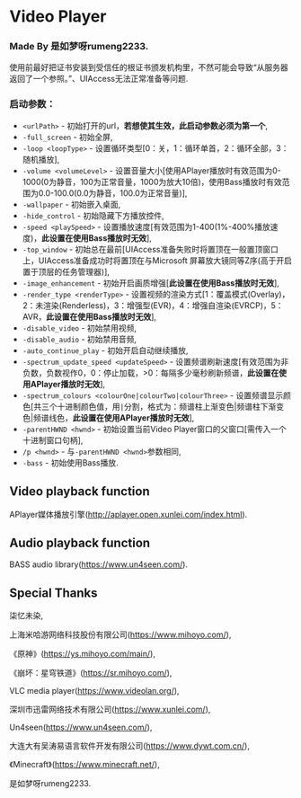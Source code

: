 # Video Player

### Made By 是如梦呀rumeng2233.

使用前最好把证书安装到受信任的根证书颁发机构里，不然可能会导致“从服务器返回了一个参照。”、UIAccess无法正常准备等问题.

### 启动参数：

- `<urlPath>` - 初始打开的url，**若想使其生效，此启动参数必须为第一个**,
- `-full_screen` - 初始全屏,
- `-loop <loopType>` - 设置循环类型[0：关，1：循环单首，2：循环全部，3：随机播放],
- `-volume <volumeLevel>` - 设置音量大小[使用APlayer播放时有效范围为0-1000(0为静音，100为正常音量，1000为放大10倍)，使用Bass播放时有效范围为0.0-100.0(0.0为静音，100.0为正常音量)],
- `-wallpaper` - 初始嵌入桌面,
- `-hide_control` - 初始隐藏下方播放控件,
- `-speed <playSpeed>` - 设置播放速度[有效范围为1-400(1%-400%播放速度)，**此设置在使用Bass播放时无效**],
- `-top_window` - 初始总在最前[UIAccess准备失败时将置顶在一般置顶窗口上，UIAccess准备成功时将置顶在与Microsoft 屏幕放大镜同等Z序(高于开启置于顶层的任务管理器)],
- `-image_enhancement` - 初始开启画质增强[**此设置在使用Bass播放时无效**],
- `-render_type <renderType>` - 设置视频的渲染方式[1：覆盖模式(Overlay)，2：未渲染(Renderless)，3：增强型(EVR)，4：增强自渲染(EVRCP)，5：AVR，**此设置在使用Bass播放时无效**],
- `-disable_video` - 初始禁用视频,
- `-disable_audio` - 初始禁用音频,
- `-auto_continue_play` - 初始开启自动继续播放,
- `-spectrum_update_speed <updateSpeed>` - 设置频谱刷新速度[有效范围为非负数，负数视作0，0：停止加载，>0：每隔多少毫秒刷新频谱，**此设置在使用APlayer播放时无效**],
- `-spectrum_colours <colourOne|colourTwo|colourThree>` - 设置频谱显示颜色[共三个十进制颜色值，用`|`分割，格式为：频谱柱上渐变色|频谱柱下渐变色|频谱线色，**此设置在使用APlayer播放时无效**],
- `-parentHWND <hwnd>` - 初始设置当前Video Player窗口的父窗口[需传入一个十进制窗口句柄],
- `/p <hwnd>` - 与`-parentHWND <hwnd>`参数相同,
- `-bass` - 初始使用Bass播放.

## Video playback function

APlayer媒体播放引擎(http://aplayer.open.xunlei.com/index.html).

## Audio playback function

BASS audio library(https://www.un4seen.com/).

## Special Thanks

柒忆未染,

上海米哈游网络科技股份有限公司(https://www.mihoyo.com/),

《原神》(https://ys.mihoyo.com/main/),

《崩坏：星穹铁道》(https://sr.mihoyo.com/),

VLC media player(https://www.videolan.org/),

深圳市迅雷网络技术有限公司(https://www.xunlei.com/),

Un4seen(https://www.un4seen.com/),

大连大有吴涛易语言软件开发有限公司(https://www.dywt.com.cn/),

《Minecraft》(https://www.minecraft.net/),

是如梦呀rumeng2233.
